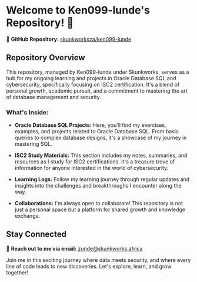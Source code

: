 # Welcome to Ken099-lunde's Repository! 🌟

🔗 **GitHub Repository:** [skunkworksza/ken099-lunde](https://github.com/skunkworksza/ken099-lunde)

## Repository Overview

This repository, managed by Ken099-lunde under Skunkworks, serves as a hub for my ongoing learning and projects in Oracle Database SQL and cybersecurity, specifically focusing on ISC2 certification. It's a blend of personal growth, academic pursuit, and a commitment to mastering the art of database management and security.

### What's Inside:

- **Oracle Database SQL Projects:** Here, you'll find my exercises, examples, and projects related to Oracle Database SQL. From basic queries to complex database designs, it's a showcase of my journey in mastering SQL.

- **ISC2 Study Materials:** This section includes my notes, summaries, and resources as I study for ISC2 certifications. It's a treasure trove of information for anyone interested in the world of cybersecurity.

- **Learning Logs:** Follow my learning journey through regular updates and insights into the challenges and breakthroughs I encounter along the way.

- **Collaborations:** I'm always open to collaborate! This repository is not just a personal space but a platform for shared growth and knowledge exchange.

## Stay Connected

📧 **Reach out to me via email:** [zunde@skunkworks.africa](mailto:zunde@skunkworks.africa)

Join me in this exciting journey where data meets security, and where every line of code leads to new discoveries. Let's explore, learn, and grow together!

